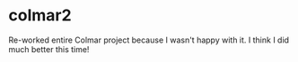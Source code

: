 # colmar2
Re-worked entire Colmar project because I wasn't happy with it. I think I did much better this time!
